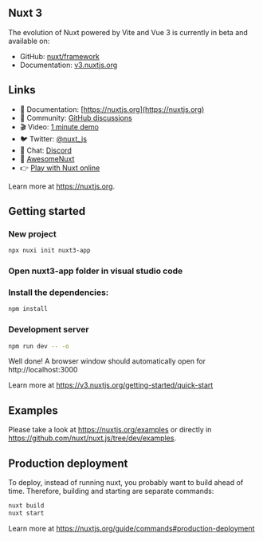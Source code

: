 
## Nuxt 3

The evolution of Nuxt powered by Vite and Vue 3 is currently in beta and available on:
- GitHub: [nuxt/framework](https://github.com/nuxt/framework)
- Documentation: [v3.nuxtjs.org](https://v3.nuxtjs.org)

## Links

- 📘 Documentation: [https://nuxtjs.org](https://nuxtjs.org)
- 👥 Community: [GitHub discussions](https://github.com/nuxt/nuxt.js/discussions)
- 🎬 Video: [1 minute demo](https://www.youtube.com/watch?v=kmf-p-pTi40)
- 🐦 Twitter: [@nuxt_js](https://twitter.nuxtjs.org/)
- 💬 Chat: [Discord](https://discord.nuxtjs.org/)
- 🌟 [AwesomeNuxt](https://awesome.nuxtjs.org/)
- 👉 [Play with Nuxt online](https://template.nuxtjs.org)


Learn more at <https://nuxtjs.org>.

## Getting started

### New project
```sh
npx nuxi init nuxt3-app
```
### Open nuxt3-app folder in visual studio code
### Install the dependencies:
```sh
npm install
```
### Development server
```sh
npm run dev -- -o
```
 Well done! A browser window should automatically open for http://localhost:3000

Learn more at https://v3.nuxtjs.org/getting-started/quick-start


## Examples

Please take a look at <https://nuxtjs.org/examples> or directly in <https://github.com/nuxt/nuxt.js/tree/dev/examples>.

## Production deployment

To deploy, instead of running nuxt, you probably want to build ahead of time. Therefore, building and starting are separate commands:

```bash
nuxt build
nuxt start
```

Learn more at https://nuxtjs.org/guide/commands#production-deployment

